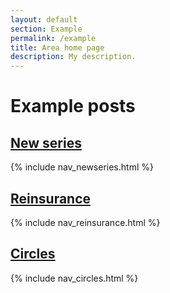 ```yaml
---
layout: default
section: Example
permalink: /example
title: Area home page
description: My description.
---
```


# Example posts

## [New series](/example/newseries)

{% include nav_newseries.html %}

## [Reinsurance](/example/reinsurance)

{% include nav_reinsurance.html %}

## [Circles](/example/circles)

{% include nav_circles.html %}
